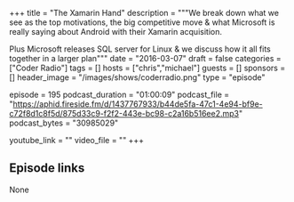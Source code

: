 +++
title = "The Xamarin Hand"
description = """We break down what we see as the top motivations, the big competitive move & what Microsoft is really saying about Android with their Xamarin acquisition.

Plus Microsoft releases SQL server for Linux & we discuss how it all fits together in a larger plan"""
date = "2016-03-07"
draft = false
categories = ["Coder Radio"]
tags = []
hosts = ["chris","michael"]
guests = []
sponsors = []
header_image = "/images/shows/coderradio.png"
type = "episode"

episode = 195
podcast_duration = "01:00:09"
podcast_file = "https://aphid.fireside.fm/d/1437767933/b44de5fa-47c1-4e94-bf9e-c72f8d1c8f5d/875d33c9-f2f2-443e-bc98-c2a16b516ee2.mp3"
podcast_bytes = "30985029"

youtube_link = ""
video_file = ""
+++

## Episode links

None


